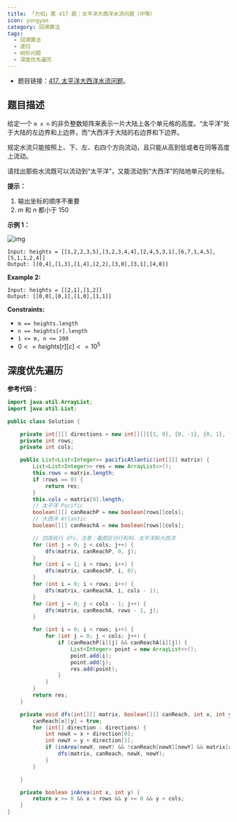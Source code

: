 ```yaml
---
title: 「力扣」第 417 题：太平洋大西洋水流问题（中等）
icon: yongyan
category: 回溯算法
tags:
  - 回溯算法
  - 递归
  - 树形问题
  - 深度优先遍历
---
```


- 题目链接：[417. 太平洋大西洋水流问题](https://leetcode-cn.com/problems/pacific-atlantic-water-flow/)。

## 题目描述

给定一个 `m x n` 的非负整数矩阵来表示一片大陆上各个单元格的高度。“太平洋”处于大陆的左边界和上边界，而“大西洋于大陆的右边界和下边界。

规定水流只能按照上、下、左、右四个方向流动，且只能从高到低或者在同等高度上流动。

请找出那些水流既可以流动到“太平洋”，又能流动到“大西洋”的陆地单元的坐标。

**提示：**

1. 输出坐标的顺序不重要
2. _m_ 和 _n_ 都小于 150

**示例 1：**

![img](https://tva1.sinaimg.cn/large/e6c9d24egy1h2tonvw4qvj20fx0fxmxw.jpg)

```
Input: heights = [[1,2,2,3,5],[3,2,3,4,4],[2,4,5,3,1],[6,7,1,4,5],[5,1,1,2,4]]
Output: [[0,4],[1,3],[1,4],[2,2],[3,0],[3,1],[4,0]]
```

**Example 2:**

```
Input: heights = [[2,1],[1,2]]
Output: [[0,0],[0,1],[1,0],[1,1]]
```

**Constraints:**

- `m == heights.length`
- `n == heights[r].length`
- `1 <= m, n <= 200`
- $0 <= heights[r][c] <= 10^5$

## 深度优先遍历

**参考代码**：

```java
import java.util.ArrayList;
import java.util.List;

public class Solution {

    private int[][] directions = new int[][]{{1, 0}, {0, -1}, {0, 1}, {-1, 0}};
    private int rows;
    private int cols;

    public List<List<Integer>> pacificAtlantic(int[][] matrix) {
        List<List<Integer>> res = new ArrayList<>();
        this.rows = matrix.length;
        if (rows == 0) {
            return res;
        }
        this.cols = matrix[0].length;
        // 太平洋 Pacific
        boolean[][] canReachP = new boolean[rows][cols];
        // 大西洋 Atlantic
        boolean[][] canReachA = new boolean[rows][cols];

        // 四周执行 dfs，注意：看图区分行和列、太平洋和大西洋
        for (int j = 0; j < cols; j++) {
            dfs(matrix, canReachP, 0, j);
        }
        for (int i = 1; i < rows; i++) {
            dfs(matrix, canReachP, i, 0);
        }
        for (int i = 0; i < rows; i++) {
            dfs(matrix, canReachA, i, cols - 1);
        }
        for (int j = 0; j < cols - 1; j++) {
            dfs(matrix, canReachA, rows - 1, j);
        }

        for (int i = 0; i < rows; i++) {
            for (int j = 0; j < cols; j++) {
                if (canReachP[i][j] && canReachA[i][j]) {
                    List<Integer> point = new ArrayList<>();
                    point.add(i);
                    point.add(j);
                    res.add(point);
                }
            }
        }
        return res;
    }

    private void dfs(int[][] matrix, boolean[][] canReach, int x, int y) {
        canReach[x][y] = true;
        for (int[] direction : directions) {
            int newX = x + direction[0];
            int newY = y + direction[1];
            if (inArea(newX, newY) && !canReach[newX][newY] && matrix[x][y] <= matrix[newX][newY]) {
                dfs(matrix, canReach, newX, newY);
            }
        }

    }

    private boolean inArea(int x, int y) {
        return x >= 0 && x < rows && y >= 0 && y < cols;
    }
}
```
